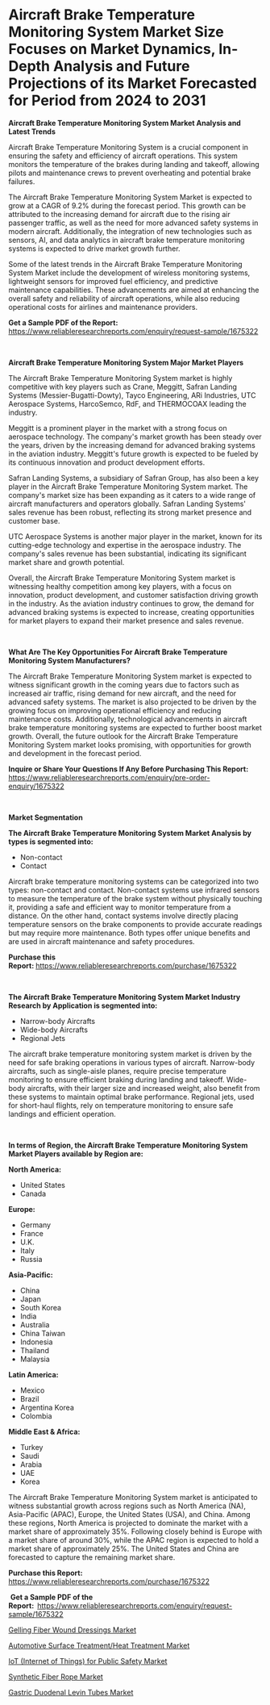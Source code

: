 <p><h1>Aircraft Brake Temperature Monitoring System Market Size Focuses on Market Dynamics, In-Depth Analysis and Future Projections of its Market Forecasted for Period from 2024 to 2031</h1></p><p><strong>Aircraft Brake Temperature Monitoring System Market Analysis and Latest Trends</strong></p>
<p><p>Aircraft Brake Temperature Monitoring System is a crucial component in ensuring the safety and efficiency of aircraft operations. This system monitors the temperature of the brakes during landing and takeoff, allowing pilots and maintenance crews to prevent overheating and potential brake failures.</p><p>The Aircraft Brake Temperature Monitoring System Market is expected to grow at a CAGR of 9.2% during the forecast period. This growth can be attributed to the increasing demand for aircraft due to the rising air passenger traffic, as well as the need for more advanced safety systems in modern aircraft. Additionally, the integration of new technologies such as sensors, AI, and data analytics in aircraft brake temperature monitoring systems is expected to drive market growth further.</p><p>Some of the latest trends in the Aircraft Brake Temperature Monitoring System Market include the development of wireless monitoring systems, lightweight sensors for improved fuel efficiency, and predictive maintenance capabilities. These advancements are aimed at enhancing the overall safety and reliability of aircraft operations, while also reducing operational costs for airlines and maintenance providers.</p></p>
<p><strong>Get a Sample PDF of the Report:&nbsp;</strong> <a href="https://www.reliableresearchreports.com/enquiry/request-sample/1675322">https://www.reliableresearchreports.com/enquiry/request-sample/1675322</a></p>
<p>&nbsp;</p>
<p><strong>Aircraft Brake Temperature Monitoring System Major Market Players</strong></p>
<p><p>The Aircraft Brake Temperature Monitoring System market is highly competitive with key players such as Crane, Meggitt, Safran Landing Systems (Messier-Bugatti-Dowty), Tayco Engineering, ARi Industries, UTC Aerospace Systems, HarcoSemco, RdF, and THERMOCOAX leading the industry.</p><p>Meggitt is a prominent player in the market with a strong focus on aerospace technology. The company's market growth has been steady over the years, driven by the increasing demand for advanced braking systems in the aviation industry. Meggitt's future growth is expected to be fueled by its continuous innovation and product development efforts.</p><p>Safran Landing Systems, a subsidiary of Safran Group, has also been a key player in the Aircraft Brake Temperature Monitoring System market. The company's market size has been expanding as it caters to a wide range of aircraft manufacturers and operators globally. Safran Landing Systems' sales revenue has been robust, reflecting its strong market presence and customer base.</p><p>UTC Aerospace Systems is another major player in the market, known for its cutting-edge technology and expertise in the aerospace industry. The company's sales revenue has been substantial, indicating its significant market share and growth potential.</p><p>Overall, the Aircraft Brake Temperature Monitoring System market is witnessing healthy competition among key players, with a focus on innovation, product development, and customer satisfaction driving growth in the industry. As the aviation industry continues to grow, the demand for advanced braking systems is expected to increase, creating opportunities for market players to expand their market presence and sales revenue.</p></p>
<p>&nbsp;</p>
<p><strong>What Are The Key Opportunities For Aircraft Brake Temperature Monitoring System Manufacturers?</strong></p>
<p><p>The Aircraft Brake Temperature Monitoring System market is expected to witness significant growth in the coming years due to factors such as increased air traffic, rising demand for new aircraft, and the need for advanced safety systems. The market is also projected to be driven by the growing focus on improving operational efficiency and reducing maintenance costs. Additionally, technological advancements in aircraft brake temperature monitoring systems are expected to further boost market growth. Overall, the future outlook for the Aircraft Brake Temperature Monitoring System market looks promising, with opportunities for growth and development in the forecast period.</p></p>
<p><strong>Inquire or Share Your Questions If Any Before Purchasing This Report:</strong> <a href="https://www.reliableresearchreports.com/enquiry/pre-order-enquiry/1675322">https://www.reliableresearchreports.com/enquiry/pre-order-enquiry/1675322</a></p>
<p>&nbsp;</p>
<p><strong>Market Segmentation</strong></p>
<p><strong>The Aircraft Brake Temperature Monitoring System Market Analysis by types is segmented into:</strong></p>
<p><ul><li>Non-contact</li><li>Contact</li></ul></p>
<p><p>Aircraft brake temperature monitoring systems can be categorized into two types: non-contact and contact. Non-contact systems use infrared sensors to measure the temperature of the brake system without physically touching it, providing a safe and efficient way to monitor temperature from a distance. On the other hand, contact systems involve directly placing temperature sensors on the brake components to provide accurate readings but may require more maintenance. Both types offer unique benefits and are used in aircraft maintenance and safety procedures.</p></p>
<p><strong>Purchase this Report:&nbsp;</strong><a href="https://www.reliableresearchreports.com/purchase/1675322">https://www.reliableresearchreports.com/purchase/1675322</a></p>
<p>&nbsp;</p>
<p><strong>The Aircraft Brake Temperature Monitoring System Market Industry Research by Application is segmented into:</strong></p>
<p><ul><li>Narrow-body Aircrafts</li><li>Wide-body Aircrafts</li><li>Regional Jets</li></ul></p>
<p><p>The aircraft brake temperature monitoring system market is driven by the need for safe braking operations in various types of aircraft. Narrow-body aircrafts, such as single-aisle planes, require precise temperature monitoring to ensure efficient braking during landing and takeoff. Wide-body aircrafts, with their larger size and increased weight, also benefit from these systems to maintain optimal brake performance. Regional jets, used for short-haul flights, rely on temperature monitoring to ensure safe landings and efficient operation.</p></p>
<p>&nbsp;</p>
<p><strong>In terms of Region, the Aircraft Brake Temperature Monitoring System Market Players available by Region are:</strong></p>
<p>
    <p> <strong> North America: </strong>
        <ul>
            <li>United States</li>
            <li>Canada</li>
        </ul>
        </p> 
    <p> <strong> Europe: </strong>
        <ul>
            <li>Germany</li>
            <li>France</li>
            <li>U.K.</li>
            <li>Italy</li>
            <li>Russia</li>
        </ul>
        </p> 
    <p> <strong> Asia-Pacific: </strong>
        <ul>
            <li>China</li>
            <li>Japan</li>
            <li>South Korea</li>
            <li>India</li>
            <li>Australia</li>
            <li>China Taiwan</li>
            <li>Indonesia</li>
            <li>Thailand</li>
            <li>Malaysia</li>
        </ul>
        </p> 
    <p> <strong> Latin America: </strong>
        <ul>
            <li>Mexico</li>
            <li>Brazil</li>
            <li>Argentina Korea</li>
            <li>Colombia</li>
        </ul>
        </p> 
    <p> <strong> Middle East & Africa: </strong>
        <ul>
            <li>Turkey</li>
            <li>Saudi</li>
            <li>Arabia</li>
            <li>UAE</li>
            <li>Korea</li>
        </ul>
    </p>
    </p>
<p><p>The Aircraft Brake Temperature Monitoring System market is anticipated to witness substantial growth across regions such as North America (NA), Asia-Pacific (APAC), Europe, the United States (USA), and China. Among these regions, North America is projected to dominate the market with a market share of approximately 35%. Following closely behind is Europe with a market share of around 30%, while the APAC region is expected to hold a market share of approximately 25%. The United States and China are forecasted to capture the remaining market share.</p></p>
<p><strong>Purchase this Report: </strong><a href="https://www.reliableresearchreports.com/purchase/1675322">https://www.reliableresearchreports.com/purchase/1675322</a></p>
<p>&nbsp;<strong>Get a Sample PDF of the Report:&nbsp;&nbsp;</strong><a href="https://www.reliableresearchreports.com/enquiry/request-sample/1675322">https://www.reliableresearchreports.com/enquiry/request-sample/1675322</a></p>
<p><strong></strong></p>
<p><p><a href="https://issuu.com/reportprime-2/docs/gelling-fiber-wound-dressings-market-size-2030.ppt">Gelling Fiber Wound Dressings Market</a></p><p><a href="https://medium.com/@itzelheller546/automotive-surface-treatment-heat-treatment-market-size-cagr-trends-2024-2030-686a68cfdd1a">Automotive Surface Treatment/Heat Treatment Market</a></p><p><a href="https://medium.com/@itzelheller546/iot-internet-of-things-for-public-safety-market-trends-and-market-analysis-forecasted-for-period-186137872721">IoT (Internet of Things) for Public Safety Market</a></p><p><a href="https://github.com/yemakinde/Market-Research-Report-List-1/blob/main/synthetic-fiber-rope-market.md">Synthetic Fiber Rope Market</a></p><p><a href="https://issuu.com/reportprime-2/docs/gastric-duodenal-levin-tubes-market-size-2030.pptx">Gastric Duodenal Levin Tubes Market</a></p></p>
